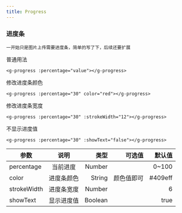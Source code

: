 ```yaml
---
title: Progress
---
```

### 进度条
`一开始只是图片上传需要进度条，简单的写了下，后续还要扩展`

普通用法
<g-progress :percentage="value"></g-progress>
```
<g-progress :percentage="value"></g-progress>
```
修改进度条颜色
<g-progress :percentage="30" color="red"></g-progress>
```
<g-progress :percentage="30" color="red"></g-progress>
```

修改进度条宽度
<g-progress :percentage="30" :strokeWidth="12"></g-progress>
```
<g-progress :percentage="30" :strokeWidth="12"></g-progress>
```
不显示进度值
<g-progress :percentage="30" :showText="false"></g-progress>
```
<g-progress :percentage="30" :showText="false"></g-progress>
```


| 参数        | 说明           | 类型  |  可选值  | 默认值 |
| ------------- |:-------------:| -----:|-----:|-----:|
| percentage      | 当前进度 | Number |   | 0~100 |    |
| color      | 进度条颜色      |   String | 颜色值即可  |  #409eff |
| strokeWidth      | 进度条宽度      |   Number |   |  6 |
| showText | 显示进度值  |  Boolean |   | true |
<script>
export default {
  data() {
    return {
      value: 50
    }
  }
}
</script>
<style lang="scss" scoped>
	.text {
		display: flex;
		margin-top: 15px;
	}
</style>

